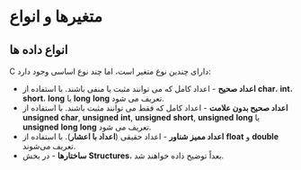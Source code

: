 # متغیرها و انواع

## انواع داده ها
C دارای چندین نوع متغیر است، اما چند نوع اساسی وجود دارد:

- **اعداد صحیح** - اعداد کامل که می توانند مثبت یا منفی باشند.  با استفاده از **char**، **int**، **short**، **long** یا **long** **long** تعریف می شود.
- **اعداد صحیح بدون علامت** - اعداد کامل که فقط می توانند مثبت باشند.  با استفاده از **unsigned** **char**, **unsigned** **int**, **unsigned** **short**, **unsigned** **long** یا **unsigned** **long** **long** تعریف می شود.
- **اعداد ممیز شناور** - اعداد حقیقی (**اعداد با اعشار**). با استفاده از **float** و **double** تعریف می‌شوند.
- **ساختارها** - در بخش **Structures**، بعداً توضیح داده خواهند شد.

